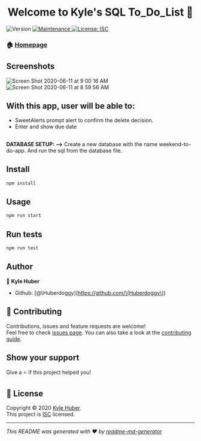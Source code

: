 <h1 align="center">Welcome to Kyle's SQL To_Do_List 👋</h1>
<p>
  <img alt="Version" src="https://img.shields.io/badge/version-1.0.0-blue.svg?cacheSeconds=2592000" />
  <a href="https://github.com/Huberdoggy/SQL_To_Do_List/graphs/commit-activity" target="_blank">
    <img alt="Maintenance" src="https://img.shields.io/badge/Maintained%3F-yes-green.svg" />
  </a>
  <a href="https://github.com/Huberdoggy/SQL_To_Do_List/blob/master/LICENSE" target="_blank">
    <img alt="License: ISC" src="https://img.shields.io/github/license/\(Huberdoggy\)/(SQL_To_Do_List)" />
  </a>
</p>

### 🏠 [Homepage](https://github.com/Huberdoggy/SQL_To_Do_List#readme)

## Screenshots

![Screen Shot 2020-06-11 at 9 00 16 AM](https://user-images.githubusercontent.com/16614357/84395134-79e14400-abc3-11ea-81e1-59b9c21d8f82.png)
![Screen Shot 2020-06-11 at 8 59 56 AM](https://user-images.githubusercontent.com/16614357/84395143-7cdc3480-abc3-11ea-9776-a1924ddd5667.png)

## With this app, user will be able to:
* SweetAlerts prompt alert to confirm the delete decision.
* Enter and show due date

##

**DATABASE SETUP: -->**
Create a new database with the name weekend-to-do-app. And run the sql from the database file.
##

## Install

```sh
npm install
```

## Usage

```sh
npm run start
```

## Run tests

```sh
npm run test
```

## Author

👤 **Kyle Huber**

* Github: [@\Huberdoggy\](https://github.com/\(Huberdoggy\))

## 🤝 Contributing

Contributions, issues and feature requests are welcome!<br />Feel free to check [issues page](https://github.com/Huberdoggy/SQL_To_Do_List/issues). You can also take a look at the [contributing guide](https://github.com/Huberdoggy/SQL_To_Do_List/blob/master/CONTRIBUTING.md).

## Show your support

Give a ⭐️ if this project helped you!

## 📝 License

Copyright © 2020 [Kyle Huber](https://github.com/\(Huberdoggy\)).<br />
This project is [ISC](https://github.com/Huberdoggy/SQL_To_Do_List/blob/master/LICENSE) licensed.

***
_This README was generated with ❤️ by [readme-md-generator](https://github.com/kefranabg/readme-md-generator)_
